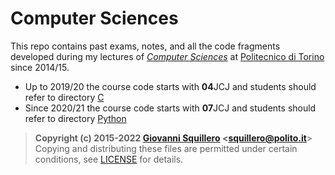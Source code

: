 Computer Sciences
=================

This repo contains past exams, notes, and all the code fragments developed during my lectures of [*Computer Sciences*](https://didattica.polito.it/pls/portal30/gap.pkg_guide.viewGap?p_cod_ins=07JCJLM&p_lang=EN) at [Politecnico di Torino](https://www.polito.it/?lang=en) since 2014/15.

* Up to 2019/20 the course code starts with **04**JCJ and students should refer to directory [C](./C)
* Since 2020/21 the course code starts with **07**JCJ and students should refer to directory [Python](./Python)

> **Copyright (c) 2015-2022 [Giovanni Squillero](https://squillero.github.io/) <[squillero@polito.it](mailto:squillero@polito.it)**>  
Copying and distributing these files are permitted under certain conditions, see [LICENSE](./LICENSE.md) for details.
